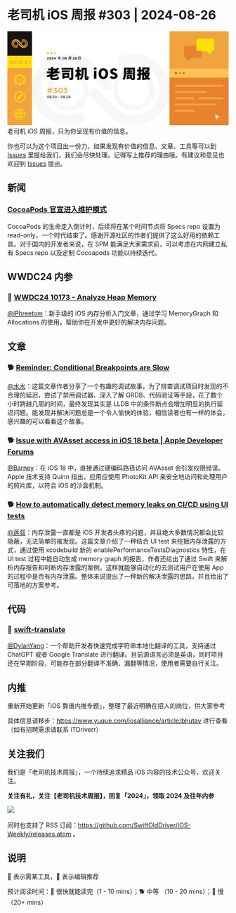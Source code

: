 # 老司机 iOS 周报 #303 | 2024-08-26

![ios-weekly](https://github.com/SwiftOldDriver/iOS-Weekly/blob/master/assets/weekly-header/303.jpg?raw=true)
老司机 iOS 周报，只为你呈现有价值的信息。

你也可以为这个项目出一份力，如果发现有价值的信息、文章、工具等可以到 [Issues](https://github.com/SwiftOldDriver/iOS-Weekly/issues) 里提给我们，我们会尽快处理。记得写上推荐的理由哦。有建议和意见也欢迎到 [Issues](https://github.com/SwiftOldDriver/iOS-Weekly/issues) 提出。

## 新闻

### [CocoaPods 官宣进入维护模式](https://blog.cocoapods.org/CocoaPods-Support-Plans/)

CocoaPods 的生命走入倒计时，后续将在某个时间节点将 Specs repo 设置为 read-only，一个时代结束了。感谢开源社区的作者们提供了这么好用的依赖工具。对于国内的开发者来说，在 SPM 能满足大家需求前，可以考虑在内网建立私有 Specs repo 以及定制 Cocoapods 功能以持续迭代。

## WWDC24 内参

### 🌟 [WWDC24 10173 - Analyze Heap Memory](https://xiaozhuanlan.com/topic/9307481265)

[@iPhreetom](https://github.com/iPhreetom)：新手级的 iOS 内存分析入门文章，通过学习 MemoryGraph 和 Allocations 的使用，帮助你在开发中更好的解决内存问题。

## 文章

### 🐕 [Reminder: Conditional Breakpoints are Slow](https://twocentstudios.com/2024/08/08/conditional-breakpoints/)

[@水水](https://www.xuyanlan.com/categories/iOS/)：这篇文章作者分享了一个有趣的调试故事，为了排查调试项目时发现的不合理的延迟，尝试了禁用调试器、深入了解 GRDB、代码验证等手段，花了数个小时跨越几周的时间，最终发现其实是 LLDB 中的条件断点会增加明显的执行延迟问题。能发现并解决问题总是一个令人愉快的体验，相信读者也有一样的体会，感兴趣的可以看看这个故事。

### 🐕 [Issue with AVAsset access in iOS 18 beta | Apple Developer Forums](https://forums.developer.apple.com/forums/thread/758691)

[@Barney](https://github.com/BarneyZhaoooo)：在 iOS 18 中，直接通过硬编码路径访问 AVAsset 会引发权限错误。Apple 技术支持 Quinn 指出，应用应使用 PhotoKit API 来安全地访问和处理用户的照片库，以符合 iOS 的沙盒机制。

### 🐕 [How to automatically detect memory leaks on CI/CD using UI tests](https://www.polpiella.dev/automatically-detect-memory-leaks-using-ui-tests/)

[@莲叔](https://aaaron7.github.io/)：内存泄露一直都是 iOS 开发者头疼的问题，并且绝大多数情况都会比较隐蔽，无法简单的被发现。这篇文章介绍了一种结合 UI test 来挖掘内存泄露的方式，通过使用 xcodebuild 新的 enablePerformanceTestsDiagnostics 特性，在 UI test 过程中能自动生成 memory graph 的报告，作者还给出了通过 Swift 来解析内存报告和判断内存泄露的案例，这样就能够自动化的去测试用户在使用 App 的过程中是否有内存泄露。整体来说提出了一种新的解决泄露的思路，并且给出了可落地的方案参考。


## 代码

### 🐎 [swift-translate](https://github.com/hidden-spectrum/swift-translate)

[@DylanYang](https://github.com/Dylan19Yang)：一个帮助开发者快速完成字符串本地化翻译的工具，支持通过 ChatGPT 或者 Google Translate 进行翻译。目前源语言必须是英语，同时项目还在早期阶段，可能存在部分翻译不准确、漏翻等情况，使用者需要自行关注。

## 内推

重新开始更新「iOS 靠谱内推专题」，整理了最近明确在招人的岗位，供大家参考

具体信息请移步：https://www.yuque.com/iosalliance/article/bhutav 进行查看（如有招聘需求请联系 iTDriverr）

## 关注我们

我们是「老司机技术周报」，一个持续追求精品 iOS 内容的技术公众号，欢迎关注。

**关注有礼，关注【老司机技术周报】，回复「2024」，领取 2024 及往年内参**

![](https://github.com/SwiftOldDriver/iOS-Weekly/blob/master/assets/qrcode_for_wechat.jpg?raw=true)

同时也支持了 RSS 订阅：https://github.com/SwiftOldDriver/iOS-Weekly/releases.atom 。

## 说明

🚧 表示需某工具，🌟 表示编辑推荐

预计阅读时间：🐎 很快就能读完（1 - 10 mins）；🐕 中等 （10 - 20 mins）；🐢 慢（20+ mins）
